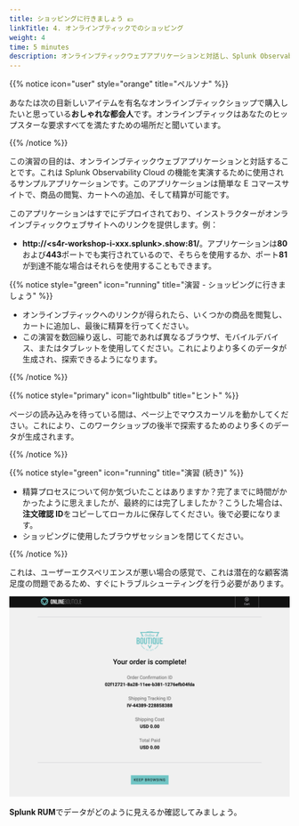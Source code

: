 ```yaml
---
title: ショッピングに行きましょう 💶
linkTitle: 4. オンラインブティックでのショッピング
weight: 4
time: 5 minutes
description: オンラインブティックウェブアプリケーションと対話し、Splunk Observability Cloud用のデータを生成します。
---
```


{{% notice icon="user" style="orange" title="ペルソナ" %}}

あなたは次の目新しいアイテムを有名なオンラインブティックショップで購入したいと思っている**おしゃれな都会人**です。オンラインブティックはあなたのヒップスターな要求すべてを満たすための場所だと聞いています。

{{% /notice %}}

この演習の目的は、オンラインブティックウェブアプリケーションと対話することです。これは Splunk Observability Cloud の機能を実演するために使用されるサンプルアプリケーションです。このアプリケーションは簡単な E コマースサイトで、商品の閲覧、カートへの追加、そして精算が可能です。

このアプリケーションはすでにデプロイされており、インストラクターがオンラインブティックウェブサイトへのリンクを提供します。例：

- **http://<s4r-workshop-i-xxx.splunk>.show:81/**。アプリケーションは**80**および**443**ポートでも実行されているので、そちらを使用するか、ポート**81**が到達不能な場合はそれらを使用することもできます。

{{% notice style="green" icon="running" title="演習 - ショッピングに行きましょう" %}}

- オンラインブティックへのリンクが得られたら、いくつかの商品を閲覧し、カートに追加し、最後に精算を行ってください。
- この演習を数回繰り返し、可能であれば異なるブラウザ、モバイルデバイス、またはタブレットを使用してください。これによりより多くのデータが生成され、探索できるようになります。

{{% /notice %}}

{{% notice style="primary" icon="lightbulb" title="ヒント" %}}

ページの読み込みを待っている間は、ページ上でマウスカーソルを動かしてください。これにより、このワークショップの後半で探索するためのより多くのデータが生成されます。

{{% /notice %}}

{{% notice style="green" icon="running" title="演習 (続き)" %}}

- 精算プロセスについて何か気づいたことはありますか？完了までに時間がかかったように思えましたが、最終的には完了しましたか？こうした場合は、**注文確認 ID**をコピーしてローカルに保存してください。後で必要になります。
- ショッピングに使用したブラウザセッションを閉じてください。

{{% /notice %}}

これは、ユーザーエクスペリエンスが悪い場合の感覚で、これは潜在的な顧客満足度の問題であるため、すぐにトラブルシューティングを行う必要があります。

![オンラインブティック](images/shop.png)

**Splunk RUM**でデータがどのように見えるか確認してみましょう。
